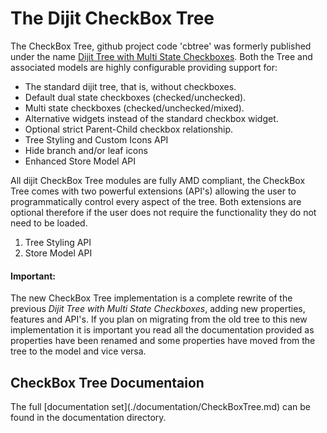 # The Dijit CheckBox Tree #

The CheckBox Tree, github project code 'cbtree' was formerly published under
the name [Dijit Tree with Multi State Checkboxes](http://thejekels.com). 
Both the Tree and associated models are highly configurable providing support
for:

* The standard dijit tree, that is, without checkboxes.
* Default dual state checkboxes (checked/unchecked).
* Multi state checkboxes (checked/unchecked/mixed).
* Alternative widgets instead of the standard checkbox widget.
* Optional strict Parent-Child checkbox relationship.
* Tree Styling and Custom Icons API
* Hide branch and/or leaf icons
* Enhanced Store Model API

All dijit CheckBox Tree modules are fully AMD compliant, the CheckBox Tree
comes with two powerful extensions (API's) allowing the user to programmatically
control every aspect of the tree. Both extensions are optional therefore
if the user does not require the functionality they do not need to be loaded.

1. Tree Styling API
2. Store Model API

#### Important: ####
The new CheckBox Tree implementation is a complete rewrite of the previous
*Dijit Tree with Multi State Checkboxes*, adding new properties, features and
API's. If you plan on migrating from the old tree to this new implementation
it is important you read all the documentation provided as properties have been
renamed and some properties have moved from the tree to the model and vice versa.

<h2 id="basics">CheckBox Tree Documentaion</h2>
The full [documentation set](./documentation/CheckBoxTree.md) can be found in the
documentation directory.